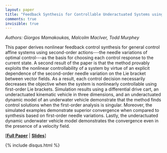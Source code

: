 ```yaml
---
layout: paper
title: "Feedback Synthesis for Controllable Underactuated Systems using Sequential Second Order Actions"
comments: true
invisible: true
---
```


<p class="text-left"><i>Authors: Giorgos Mamakoukas, Malcolm MacIver, Todd Murphey</i></p>

This paper derives nonlinear feedback control synthesis for general control affine systems using second-order actions---the needle variations of optimal control---as the basis for choosing each control response to the current state. A second result of the paper is that the method provably exploits the nonlinear controllability of a system by virtue of an explicit dependence of the second-order needle variation on the Lie bracket between vector fields. As a result, each control decision necessarily decreases the objective when the system is nonlinearly controllable using first-order Lie brackets. Simulation results using a differential drive cart, an underactuated kinematic vehicle in three dimensions, and an underactuated dynamic model of an underwater vehicle demonstrate that the method finds control solutions when the first-order analysis is singular. Moreover, the simulated examples demonstrate superior convergence when compared to synthesis based on first-order needle variations. Lastly, the underactuated dynamic underwater vehicle model demonstrates the convergence even in the presence of a velocity field. 

[<b><a href="/static/papers/32.pdf">Full Paper</a></b> \| <b><a href="/static/slides/32.mp4">Slides</a></b>]

{% include disqus.html %}